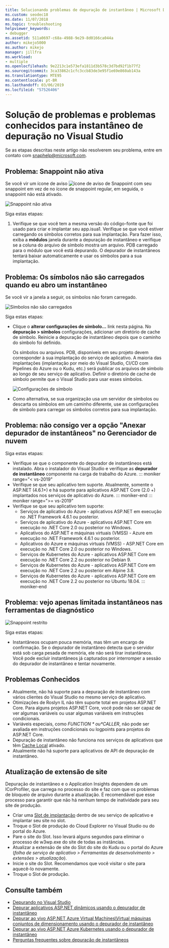 ```yaml
---
title: Solucionando problemas de depuração de instantâneo | Microsoft Docs
ms.custom: seodec18
ms.date: 11/07/2018
ms.topic: troubleshooting
helpviewer_keywords:
- debugger
ms.assetid: 511a0697-c68a-4988-9e29-8d0166ca044a
author: mikejo5000
ms.author: mikejo
manager: jillfra
ms.workload:
- multiple
ms.openlocfilehash: 9e2213c1e573efa1811d3b578c3d7bd92f1b77f2
ms.sourcegitcommit: 3ca33862c1cfc3ccb83de3e95f1e69e860ab143a
ms.translationtype: MTE95
ms.contentlocale: pt-BR
ms.lasthandoff: 03/06/2019
ms.locfileid: "57526406"
---
```

# <a name="troubleshooting-and-known-issues-for-snapshot-debugging-in-visual-studio"></a>Solução de problemas e problemas conhecidos para instantâneo de depuração no Visual Studio

Se as etapas descritas neste artigo não resolverem seu problema, entre em contato com snaphelp@microsoft.com.

## <a name="issue-snappoint-does-not-turn-on"></a>Problema: Snappoint não ativa

Se você vir um ícone de aviso ![ícone de aviso de Snappoint](../debugger/media/snapshot-troubleshooting-snappoint-warning-icon.png "ícone de aviso de Snappoint") com seu snappoint em vez de no ícone de snappoint regular, em seguida, o snappoint não está ativado.

![Snappoint não ativa](../debugger/media/snapshot-troubleshooting-dont-turn-on.png "Snappoint não ativa")

Siga estas etapas:

1. Verifique se que você tem a mesma versão do código-fonte que foi usado para criar e implantar seu app.isua1. Verifique se que você estiver carregando os símbolos corretos para sua implantação. Para fazer isso, exiba a **módulos** janela durante a depuração de instantâneo e verifique se a coluna do arquivo de símbolo mostra um arquivo. PDB carregado para o módulo que você está depurando. O depurador de instantâneos tentará baixar automaticamente e usar os símbolos para a sua implantação.

## <a name="issue-symbols-do-not-load-when-i-open-a-snapshot"></a>Problema: Os símbolos não são carregados quando eu abro um instantâneo

Se você vir a janela a seguir, os símbolos não foram carregado.

![Símbolos não são carregados](../debugger/media/snapshot-troubleshooting-symbols-wont-load.png "símbolos não são carregados.")

Siga estas etapas:

- Clique o **alterar configurações de símbolo...** link nesta página. No **depuração > símbolos** configurações, adicionar um diretório de cache de símbolo. Reinicie a depuração de instantâneo depois que o caminho do símbolo foi definido.

   Os símbolos ou arquivos. PDB, disponíveis em seu projeto devem corresponder à sua implantação do serviço de aplicativo. A maioria das implantações (implantação por meio do Visual Studio, CI/CD com Pipelines do Azure ou o Kudu, etc.) será publicar os arquivos de símbolo ao longo de seu serviço de aplicativo. Definir o diretório de cache de símbolo permite que o Visual Studio para usar esses símbolos.

   ![Configurações de símbolo](../debugger/media/snapshot-troubleshooting-symbol-settings.png "configurações de símbolo")

- Como alternativa, se sua organização usa um servidor de símbolos ou descarta os símbolos em um caminho diferente, use as configurações de símbolo para carregar os símbolos corretos para sua implantação.

## <a name="issue-i-cannot-see-the-attach-snapshot-debugger-option-in-the-cloud-explorer"></a>Problema: não consigo ver a opção "Anexar depurador de instantâneos" no Gerenciador de nuvem

Siga estas etapas:

- Verifique se que o componente do depurador de instantâneos está instalado. Abra o instalador do Visual Studio e verifique as **depurador de instantâneo** componente na carga de trabalho do Azure.
::: moniker range="< vs-2019"
- Verifique se que seu aplicativo tem suporte. Atualmente, somente o ASP.NET (4.6.1+) e há suporte para aplicativos ASP.NET Core (2.0 +) implantados nos serviços de aplicativo do Azure.
::: moniker-end
::: moniker range=">= vs-2019"
- Verifique se que seu aplicativo tem suporte:
  - Serviços de aplicativo do Azure - aplicativos ASP.NET em execução no .NET Framework 4.6.1 ou posterior.
  - Serviços de aplicativo do Azure - aplicativos ASP.NET Core em execução no .NET Core 2.0 ou posterior no Windows.
  - Aplicativos do ASP.NET e máquinas virtuais (VMSS) - Azure em execução no .NET Framework 4.6.1 ou posterior.
  - Aplicativos do Azure e máquinas virtuais (VMSS) - ASP.NET Core em execução no .NET Core 2.0 ou posterior no Windows.
  - Serviços de Kubernetes do Azure - aplicativos ASP.NET Core em execução no .NET Core 2.2 ou posterior no Debian 9.
  - Serviços de Kubernetes do Azure - aplicativos ASP.NET Core em execução no .NET Core 2.2 ou posterior em Alpine 3.8.
  - Serviços de Kubernetes do Azure - aplicativos ASP.NET Core em execução no .NET Core 2.2 ou posterior no Ubuntu 18.04.
::: moniker-end

## <a name="issue-i-only-see-throttled-snapshots-in-the-diagnostic-tools"></a>Problema: vejo apenas limitada instantâneos nas ferramentas de diagnóstico

![Snappoint restrito](../debugger/media/snapshot-troubleshooting-throttled-snapshots.png "limitadas snappoint")

Siga estas etapas:

- Instantâneos ocupam pouca memória, mas têm um encargo de confirmação. Se o depurador de instantâneo detecta que o servidor está sob carga pesada de memória, ele não será tirar instantâneos. Você pode excluir instantâneos já capturados por interromper a sessão do depurador de instantâneo e tentar novamente.

## <a name="known-issues"></a>Problemas Conhecidos

- Atualmente, não há suporte para a depuração de instantâneo com vários clientes do Visual Studio no mesmo serviço de aplicativo.
- Otimizações de Roslyn IL não têm suporte total em projetos ASP.NET Core. Para alguns projetos ASP.NET Core, você pode não ser capaz de ver algumas variáveis ou usar algumas variáveis em instruções condicionais.
- Variáveis especiais, como *$FUNCTION* ou *$CALLER*, não pode ser avaliada em instruções condicionais ou logpoints para projetos do ASP.NET Core.
- Depuração de instantâneo não funciona nos serviços de aplicativos que têm [Cache Local](/azure/app-service/app-service-local-cache) ativado.
- Atualmente não há suporte para aplicativos de API de depuração de instantâneo.

## <a name="site-extension-upgrade"></a>Atualização de extensão de site

Depuração de instantâneo e o Application Insights dependem de um ICorProfiler, que carrega no processo do site e faz com que os problemas de bloqueio de arquivo durante a atualização. É recomendável que esse processo para garantir que não há nenhum tempo de inatividade para seu site de produção.

- Criar uma [Slot de implantação](/azure/app-service/web-sites-staged-publishing) dentro de seu serviço de aplicativo e implantar seu site no slot.
- Troque o Slot de produção do Cloud Explorer no Visual Studio ou do portal do Azure.
- Pare o site do Slot. Isso levará alguns segundos para eliminar o processo de w3wp.exe do site de todas as instâncias.
- Atualizar a extensão de site do Slot do site do Kudu ou o portal do Azure (*folha de serviço de aplicativo > Ferramentas de desenvolvimento > extensões > atualização*).
- Inicie o site do Slot. Recomendamos que você visitar o site para aquecê-lo novamente.
- Troque o Slot de produção.

## <a name="see-also"></a>Consulte também

- [Depurando no Visual Studio](../debugger/index.md)
- [Depurar aplicativos ASP.NET dinâmicos usando o depurador de instantâneo](../debugger/debug-live-azure-applications.md)
- [Depurar ao vivo ASP.NET Azure Virtual Machines\Virtual máquinas conjuntos de dimensionamento usando o depurador de instantâneo](../debugger/debug-live-azure-virtual-machines.md)
- [Depurar ao vivo ASP.NET Azure Kubernetes usando o depurador de instantâneo](../debugger/debug-live-azure-kubernetes.md)
- [Perguntas frequentes sobre depuração de instantâneos](../debugger/debug-live-azure-apps-faq.md)